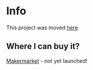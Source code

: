 # Info
This project was moved [here](https://github.com/makerfaireczech/maker_badge)

## Where I can buy it? 

[Makermarket](http://makermarket.cz/) - not yet launched!

